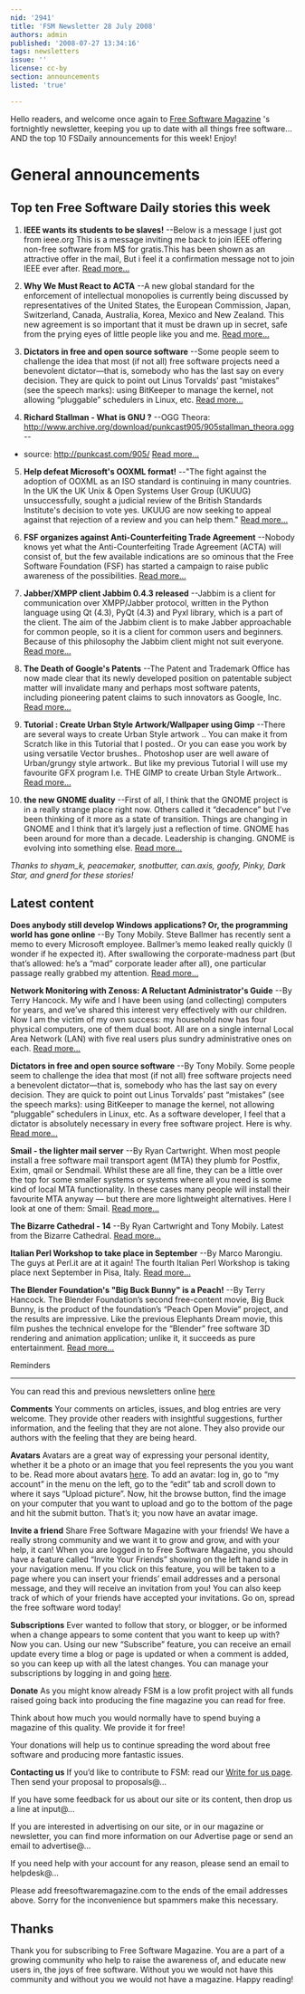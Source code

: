 ```yaml
---
nid: '2941'
title: 'FSM Newsletter 28 July 2008'
authors: admin
published: '2008-07-27 13:34:16'
tags: newsletters
issue: ''
license: cc-by
section: announcements
listed: 'true'

---
```

Hello readers, and welcome once again to [Free Software Magazine](http://www.freesoftwaremagazine.com/) 's fortnightly newsletter, keeping you up to date with all things free software... AND the top 10 FSDaily announcements for this week! Enjoy!

General announcements
=====================

Top ten Free Software Daily stories this week
---------------------------------------------

1. **IEEE wants its students to be slaves!** --Below is a message I just got from ieee.org This is a message inviting me back to join IEEE offering non-free software from M$ for gratis.This has been shown as an attractive offer in the mail, But i feel it a confirmation message not to join IEEE ever after. [Read more...](http://www.fsdaily.com/Community/IEEE_wants_its_students_to_be_slaves)

2. **Why We Must React to ACTA** --A new global standard for the enforcement of intellectual monopolies is currently being discussed by representatives of the United States, the European Commission, Japan, Switzerland, Canada, Australia, Korea, Mexico and New Zealand. This new agreement is so important that it must be drawn up in secret, safe from the prying eyes of little people like you and me. [Read more...](http://www.fsdaily.com/Legal/Why_We_Must_React_to_ACTA)

3. **Dictators in free and open source software** --Some people seem to challenge the idea that most (if not all) free software projects need a benevolent dictator—that is, somebody who has the last say on every decision. They are quick to point out Linus Torvalds’ past “mistakes” (see the speech marks): using BitKeeper to manage the kernel, not allowing “pluggable” schedulers in Linux, etc. [Read more...](http://www.fsdaily.com/Community/Dictators_in_free_and_open_source_software)

4. **Richard Stallman - What is GNU ?** --OGG Theora: http://www.archive.org/download/punkcast905/905stallman_theora.ogg --
* source: http://punkcast.com/905/ [Read more...](http://www.fsdaily.com/Philosophy/Richard_Stallman_What_is_GNU)

5. **Help defeat Microsoft's OOXML format!** --"The fight against the adoption of OOXML as an ISO standard is continuing in many countries. In the UK the UK Unix & Open Systems User Group (UKUUG) unsuccessfully, sought a judicial review of the British Standards Institute's decision to vote yes. UKUUG are now seeking to appeal against that rejection of a review and you can help them." [Read more...](http://www.fsdaily.com/Community/Help_defeat_Microsofts_OOXML_format)

6. **FSF organizes against Anti-Counterfeiting Trade Agreement** --Nobody knows yet what the Anti-Counterfeiting Trade Agreement (ACTA) will consist of, but the few available indications are so ominous that the Free Software Foundation (FSF) has started a campaign to raise public awareness of the possibilities. [Read more...](http://www.fsdaily.com/Legal/FSF_organizes_against_Anti_Counterfeiting_Trade_Agreement)

7. **Jabber/XMPP client Jabbim 0.4.3 released** --Jabbim is a client for communication over XMPP/Jabber protocol, written in the Python language using Qt (4.3), PyQt (4.3) and Pyxl library, which is a part of the client. The aim of the Jabbim client is to make Jabber approachable for common people, so it is a client for common users and beginners. Because of this philosophy the Jabbim client might not suit everyone. [Read more...](http://www.fsdaily.com/EndUser/Jabber_XMPP_client_Jabbim_0_4_3_released)

8. **The Death of Google's Patents** --The Patent and Trademark Office has now made clear that its newly developed position on patentable subject matter will invalidate many and perhaps most software patents, including pioneering patent claims to such innovators as Google, Inc. [Read more...](http://www.fsdaily.com/Legal/The_Death_of_Googles_Patents)

9. **Tutorial : Create Urban Style Artwork/Wallpaper using Gimp** --There are several ways to create Urban Style artwork .. You can make it from Scratch like in this Tutorial that I posted.. Or you can ease you work by using versatile Vector brushes..
Photoshop user are well aware of Urban/grungy style artwork.. But like my previous Tutorial I will use my favourite GFX program I.e. THE GIMP to create Urban Style Artwork.. [Read more...](http://www.fsdaily.com/EndUser/Tutorial_Create_Urban_Style_Artwork_Wallpaper_using_Gimp)

10. **the new GNOME duality** --First of all, I think that the GNOME project is in a really strange place right now. Others called it “decadence” but I’ve been thinking of it more as a state of transition. Things are changing in GNOME and I think that it’s largely just a reflection of time. GNOME has been around for more than a decade. Leadership is changing. GNOME is evolving into something else. [Read more...](http://www.fsdaily.com/EndUser/the_new_GNOME_duality)

_Thanks to shyam_k, peacemaker, snotbutter, can.axis, goofy, Pinky, Dark Star, and gnerd for these stories!_

Latest content
--------------

**Does anybody still develop Windows applications? Or, the programming world has gone online** --By Tony Mobily. Steve Ballmer has recently sent a memo to every Microsoft employee. Ballmer’s memo leaked really quickly (I wonder if he expected it). After swallowing the corporate-madness part (but that’s allowed: he’s a “mad” corporate leader after all), one particular passage really grabbed my attention. [Read more...](http://www.freesoftwaremagazine.com/columns/does_anybody_still_develop_windows_applications_or_programming_world_has_gone_online)

**Network Monitoring with Zenoss: A Reluctant Administrator's Guide** --By Terry Hancock. My wife and I have been using (and collecting) computers for years, and we’ve shared this interest very effectively with our children. Now I am the victim of my own success: my household now has four physical computers, one of them dual boot. All are on a single internal Local Area Network (LAN) with five real users plus sundry administrative ones on each. [Read more...](http://www.freesoftwaremagazine.com/books/network_monitoring_with_zenoss)

**Dictators in free and open source software** --By Tony Mobily. Some people seem to challenge the idea that most (if not all) free software projects need a benevolent dictator—that is, somebody who has the last say on every decision. They are quick to point out Linus Torvalds’ past “mistakes” (see the speech marks): using BitKeeper to manage the kernel, not allowing “pluggable” schedulers in Linux, etc. As a software developer, I feel that a dictator is absolutely necessary in every free software project. Here is why. [Read more...](http://www.freesoftwaremagazine.com/columns/dictators_free_and_open_source_software)

**Smail - the lighter mail server** --By Ryan Cartwright. When most people install a free software mail transport agent (MTA) they plumb for Postfix, Exim, qmail or Sendmail. Whilst these are all fine, they can be a little over the top for some smaller systems or systems where all you need is some kind of local MTA functionality. In these cases many people will install their favourite MTA anyway — but there are more lightweight alternatives. Here I look at one of them: Smail. [Read more...](http://www.freesoftwaremagazine.com/columns/smail_lighter_mail_server)

**The Bizarre Cathedral - 14** --By Ryan Cartwright and Tony Mobily. Latest from the Bizarre Cathedral. [Read more...](http://www.freesoftwaremagazine.com/columns/bizarre_cathedral_14)

**Italian Perl Workshop to take place in September** --By Marco Marongiu. The guys at Perl.it are at it again! The fourth Italian Perl Workshop is taking place next September in Pisa, Italy. [Read more...](http://www.freesoftwaremagazine.com/community_posts/italian_perl_workshop_in_september)

**The Blender Foundation's "Big Buck Bunny" is a Peach!** --By Terry Hancock. The Blender Foundation’s second free-content movie, Big Buck Bunny, is the product of the foundation’s “Peach Open Movie” project, and the results are impressive. Like the previous Elephants Dream movie, this film pushes the technical envelope for the “Blender” free software 3D rendering and animation application; unlike it, it succeeds as pure entertainment. [Read more...](http://www.freesoftwaremagazine.com/columns/blender_foundation_big_buck_bunny_peach)

Reminders


--------------

You can read this and previous newsletters online [here](http://www.freesoftwaremagazine.com/newsletters")

**Comments**
Your comments on articles, issues, and blog entries are very welcome. They provide other readers with insightful suggestions, further information, and the feeling that they are not alone. They also provide our authors with the feeling that they are being heard.

**Avatars**
Avatars are a great way of expressing your personal identity, whether it be a photo or an image that you feel represents the you you want to be. Read more about avatars [here]("http://www.freesoftwaremagazine.com/node/1713"). To add an avatar: log in, go to “my account” in the menu on the left, go to the “edit” tab and scroll down to where it says “Upload picture”. Now, hit the browse button, find the image on your computer that you want to upload and go to the bottom of the page and hit the submit button. That’s it; you now have an avatar image.

**Invite a friend**
Share Free Software Magazine with your friends! We have a really strong community and we want it to grow and grow, and with your help, it can! When you are logged in to Free Software Magazine, you should have a feature called “Invite Your Friends” showing on the left hand side in your navigation menu. If you click on this feature, you will be taken to a page where you can insert your friends’ email addresses and a personal message, and they will receive an invitation from you! You can also keep track of which of your friends have accepted your invitations. Go on, spread the free software word today!

**Subscriptions**
Ever wanted to follow that story, or blogger, or be informed when a change appears to some content that you want to keep up with? Now you can. Using our new “Subscribe” feature, you can receive an email update every time a blog or page is updated or when a comment is added, so you can keep up with all the latest changes. You can manage your subscriptions by logging in and going [here]("http://www.freesoftwaremagazine.com/subscriptions").

**Donate**
As you might know already FSM is a low profit project with all funds raised going back into producing the fine magazine you can read for free.

Think about how much you would normally have to spend buying a magazine of this quality. We provide it for free!

Your donations will help us to continue spreading the word about free software and producing more fantastic issues.

**Contacting us**
If you’d like to contribute to FSM: read our [Write for us page]("http://www.freesoftwaremagazine.com/write_for_us"). Then send your proposal to proposals@...

If you have some feedback for us about our site or its content, then drop us a line at input@...

If you are interested in advertising on our site, or in our magazine or newsletter, you can find more information on our Advertise page or send an email to advertise@...

If you need help with your account for any reason, please send an email to helpdesk@...

Please add freesoftwaremagazine.com to the ends of the email addresses above. Sorry for the inconvenience but spammers make this necessary.

Thanks
--------------
Thank you for subscribing to Free Software Magazine. You are a part of a growing community who help to raise the awareness of, and educate new users in, the joys of free software. Without you we would not have this community and without you we would not have a magazine. Happy reading!
